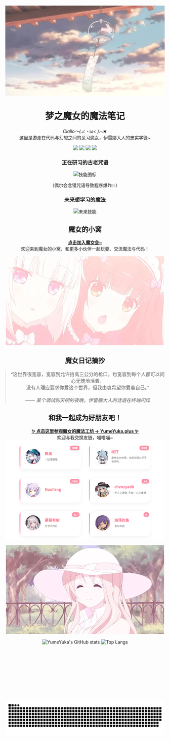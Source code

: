 <p align="center">
  <img src="./img/Yume_5.webp" alt="banner" />
</p>


<div align="center">
<h1>梦之魔女的魔法笔记</h1>

<p><em>Ciallo～(∠・ω< )⌒★</em><br>
这里是游走在代码与幻想之间的见习魔女，伊雷娜大人的忠实学徒~</p>

<p>
  <img src="https://img.shields.io/badge/C-开发萌新-fcbfc7?style=for-the-badge&logoColor=white" />
  <img src="https://img.shields.io/badge/C++-初窥门径-fcbfc7?style=for-the-badge&logoColor=white" />
  <img src="https://img.shields.io/badge/爱好-编程和游戏-fcbfc7?style=for-the-badge" />
  <img src="https://img.shields.io/badge/梦想-变成喜欢的人-fcbfc7?style=for-the-badge" />
</p>

<h3>正在研习的古老咒语</h3>
<p>
  <img src="https://skillicons.dev/icons?i=c,cpp,kotlin,python&theme=light" alt="技能图标" />
</p>
<p style="font-size:14px;">（偶尔会念错咒语导致程序爆炸💥）</p>

<h3>未来想学习的魔法</h3>
<p>
  <img src="https://skillicons.dev/icons?i=go,ts,js,react,vue,cs,java&theme=light" alt="未来技能" />
</p>

<h2>魔女的小窝</h2>
<p>
  <a href="https://qq.yumeyuka.plus" target="_blank">
    <b>点击加入魔女会~</b>
  </a><br/>
  <span style="font-size:14px;">欢迎来到魔女的小窝，和更多小伙伴一起玩耍、交流魔法与代码！</span>
</p>
  <img src="./img/Yume_4.webp" alt="banner" />


<h2>魔女日记摘抄</h2>
<blockquote style="font-size:15px;max-width:600px;margin:auto;">
  “这世界很宽容，宽容到允许抬高三公分的枪口，也宽容到每个人都可以问心无愧地活着。<br>
  没有人理应要求你爱这个世界，但我由衷希望你爱着自己。”<br>
  <br>
  <em>—— 某个调试到天明的夜晚，伊雷娜大人的话语在终端闪烁</em>
</blockquote>

<h2>和我一起成为好朋友吧！</h2>
<p>
  <a href="https://YumeYuka.plus"><b>✨ 点击这里参观魔女的魔法工坊 → YumeYuka.plus ✨</b></a><br>
  <span style="font-size:14px;">欢迎与我交换友链，喵喵喵~</span>
  <img src="./friends_layout.png" alt="banner" />
</p>

</div>
<p align="center">
  <img src="./img/Yume_3.webp" alt="banner" />
</p>
<p align="center">
  <span>
    <img
      height="180"
      src="https://github-readme-stats.vercel.app/api?username=YumeYuka&show_icons=true&bg_color=fff0f6,ffe4ec&title_color=ff69b4&text_color=ea4c89&icon_color=ffb6d5&border_color=ff69b4"
      alt="YumeYuka's GitHub stats"
      style="display:inline-block;vertical-align:middle;"
    />
  </span>
  <span>
    <img
      height="180"
      src="https://github-readme-stats.vercel.app/api/top-langs/?username=YumeYuka&layout=compact&hide=html&bg_color=fff0f6,ffe4ec&title_color=ff69b4&text_color=ea4c89&icon_color=ffb6d5&border_color=ff69b4"
      alt="Top Langs"
      style="display:inline-block;vertical-align:middle;"
    />
  </span>
</p>
<p align="center">
  <picture>
    <source media="(prefers-color-scheme: dark)" srcset="https://raw.githubusercontent.com/NightRainMilkyWay/NightRainMilkyWay/output/github-contribution-grid-snake-dark.svg">
    <source media="(prefers-color-scheme: light)" srcset="https://raw.githubusercontent.com/NightRainMilkyWay/NightRainMilkyWay/output/github-contribution-grid-snake.svg">
    <img alt="github contribution grid snake animation" src="https://raw.githubusercontent.com/NightRainMilkyWay/NightRainMilkyWay/output/github-contribution-grid-snake.svg">
  </picture>
</p>
